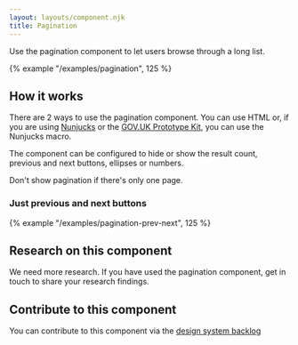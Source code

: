 ```yaml
---
layout: layouts/component.njk
title: Pagination
---
```


Use the pagination component to let users browse through a long list.

{% example "/examples/pagination", 125 %}

## How it works

There are 2 ways to use the pagination component. You can use HTML or, if you are using [Nunjucks](https://mozilla.github.io/nunjucks/) or the [GOV.UK Prototype Kit](https://govuk-prototype-kit.herokuapp.com/), you can use the Nunjucks macro.

The component can be configured to hide or show the result count, previous and next buttons, ellipses or numbers.

Don't show pagination if there's only one page.

### Just previous and next buttons

{% example "/examples/pagination-prev-next", 125 %}

## Research on this component

We need more research. If you have used the pagination component, get in touch to share your research findings.

## Contribute to this component

You can contribute to this component via the [design system backlog](https://github.com/ministryofjustice/moj-design-system-backlog/issues/13)
